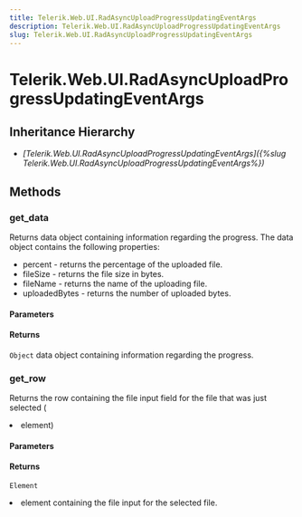 ```yaml
---
title: Telerik.Web.UI.RadAsyncUploadProgressUpdatingEventArgs
description: Telerik.Web.UI.RadAsyncUploadProgressUpdatingEventArgs
slug: Telerik.Web.UI.RadAsyncUploadProgressUpdatingEventArgs
---
```


# Telerik.Web.UI.RadAsyncUploadProgressUpdatingEventArgs

## Inheritance Hierarchy

* *[Telerik.Web.UI.RadAsyncUploadProgressUpdatingEventArgs]({%slug Telerik.Web.UI.RadAsyncUploadProgressUpdatingEventArgs%})*


## Methods

### get_data

Returns data object containing information regarding the progress. The data object contains the following properties:
- percent - returns the percentage of the uploaded file.
- fileSize - returns the file size in bytes.
- fileName - returns the name of the uploading file.
- uploadedBytes - returns the number of uploaded bytes.

#### Parameters

#### Returns

`Object` data object containing information regarding the progress.
### get_row

Returns the row containing the file input field for the file that was just selected (<LI> element)

#### Parameters

#### Returns

`Element` <LI> element containing the file input for the selected file.


